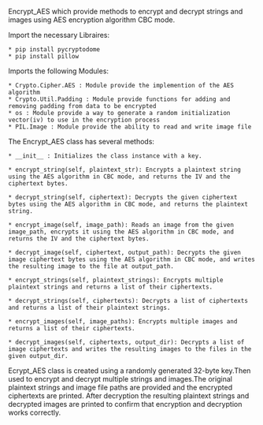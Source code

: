 Encrypt_AES which provide methods to encrypt and decrypt strings and images using AES encryption algorithm CBC mode.

Import the necessary Libraires:

    * pip install pycryptodome
    * pip install pillow
    
Imports the following Modules:

    * Crypto.Cipher.AES : Module provide the implemention of the AES algorithm
    * Crypto.Util.Padding : Module provide functions for adding and removing padding from data to be encrypted
    * os : Module provide a way to generate a random initialization vector(iv) to use in the encryption process
    * PIL.Image : Module provide the ability to read and write image file

The Encrypt_AES class has several methods:

    * __init__ : Initializes the class instance with a key.

    * encrypt_string(self, plaintext_str): Encrypts a plaintext string using the AES algorithm in CBC mode, and returns the IV and the ciphertext bytes.
    
    * decrypt_string(self, ciphertext): Decrypts the given ciphertext bytes using the AES algorithm in CBC mode, and returns the plaintext string.
    
    * encrypt_image(self, image_path): Reads an image from the given image_path, encrypts it using the AES algorithm in CBC mode, and returns the IV and the ciphertext bytes.
    
    * decrypt_image(self, ciphertext, output_path): Decrypts the given image ciphertext bytes using the AES algorithm in CBC mode, and writes the resulting image to the file at output_path.
    
    * encrypt_strings(self, plaintext_strings): Encrypts multiple plaintext strings and returns a list of their ciphertexts.
    
    * decrypt_strings(self, ciphertexts): Decrypts a list of ciphertexts and returns a list of their plaintext strings.
    
    * encrypt_images(self, image_paths): Encrypts multiple images and returns a list of their ciphertexts.
    
    * decrypt_images(self, ciphertexts, output_dir): Decrypts a list of image ciphertexts and writes the resulting images to the files in the given output_dir.
    
    
Ecrypt_AES class is created using a randomly generated 32-byte key.Then used to encrypt and decrypt multiple strings and images.The original plaintext strings and image file paths are provided and the encrypted ciphertexts are printed. 
After decryption the resulting plaintext strings and decrypted images are printed to confirm that encryption and decryption works correctly.
